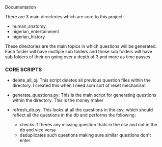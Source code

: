 Documentation

There are 3 main directories which are core to this project:
- human_anatomy
- nigerian_entertainment
- nigerian_history

These directories are the main topics in which questions will be generated. Each folder will have multiple sub folders and those sub folders will have sub folders of their on going over a depth of 3 and more as time passes.

### CORE SCRIPTS
- delete_all_pj: This script deletes all previous question files within the directory. I created this when I need som sort of reset mechanism

- generate_questions.py: This is the main script for generating questions within the directory. This is the money maker

- refresh_db.py: This looks at all the questions in the csv, which should reflect all the questions in the db and performs the following:
    - checks if theres any missing question thats in the csv and not in the db and vice versa
    - deduplicates such questions making sure similar questions don't enter